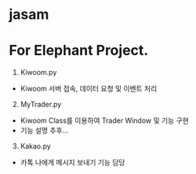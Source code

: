 # jasam
# For Elephant Project.

1. Kiwoom.py
  - Kiwoom 서버 접속, 데이터 요청 및 이벤트 처리

2. MyTrader.py
  - Kiwoom Class를 이용하여 Trader Window 및 기능 구현
  - 기능 설명 추후...

3. Kakao.py
  - 카톡 나에게 메시지 보내기 기능 담당
